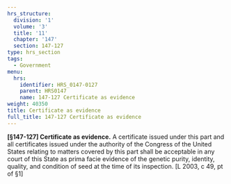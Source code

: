 ```yaml
---
hrs_structure:
  division: '1'
  volume: '3'
  title: '11'
  chapter: '147'
  section: 147-127
type: hrs_section
tags:
  - Government
menu:
  hrs:
    identifier: HRS_0147-0127
    parent: HRS0147
    name: 147-127 Certificate as evidence
weight: 40350
title: Certificate as evidence
full_title: 147-127 Certificate as evidence
---
```

**[§147-127] Certificate as evidence.** A certificate issued under this part and all certificates issued under the authority of the Congress of the United States relating to matters covered by this part shall be acceptable in any court of this State as prima facie evidence of the genetic purity, identity, quality, and condition of seed at the time of its inspection. [L 2003, c 49, pt of §1]